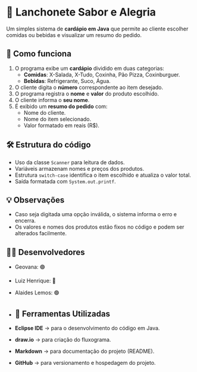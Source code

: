 # 🍔 Lanchonete Sabor e Alegria

Um simples sistema de **cardápio em Java** que permite ao cliente escolher comidas ou bebidas e visualizar um resumo do pedido.

## 📜 Como funciona

1. O programa exibe um **cardápio** dividido em duas categorias:
   - **Comidas**: X-Salada, X-Tudo, Coxinha, Pão Pizza, Coxinburguer.
   - **Bebidas**: Refrigerante, Suco, Água.
2. O cliente digita o **número** correspondente ao item desejado.
3. O programa registra o **nome** e **valor** do produto escolhido.
4. O cliente informa o **seu nome**.
5. É exibido um **resumo do pedido** com:
   - Nome do cliente.
   - Nome do item selecionado.
   - Valor formatado em reais (R$).

## 🛠️ Estrutura do código

- Uso da classe `Scanner` para leitura de dados.
- Variáveis armazenam nomes e preços dos produtos.
- Estrutura `switch-case` identifica o item escolhido e atualiza o valor total.
- Saída formatada com `System.out.printf`.

## 💡 Observações

- Caso seja digitada uma opção inválida, o sistema informa o erro e encerra.
- Os valores e nomes dos produtos estão fixos no código e podem ser alterados facilmente.

## 👨‍💻 Desenvolvedores

- Geovana: 🟣  
- Luiz Henrique: 🔵  
- Alaides Lemos: 🟢

- ## 🧰 Ferramentas Utilizadas

- **Eclipse IDE** → para o desenvolvimento do código em Java.  
- **draw.io** → para criação do fluxograma.  
- **Markdown** → para documentação do projeto (README).  
- **GitHub** → para versionamento e hospedagem do projeto.  
